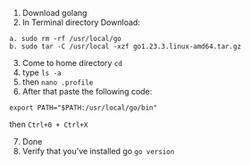 1. Download golang
2. In Terminal directory Download:  
```
a. sudo rm -rf /usr/local/go
b. sudo tar -C /usr/local -xzf go1.23.3.linux-amd64.tar.gz
```
3. Come to home directory ```cd```
4. type ```ls -a```
5. then ```nano .profile```
6. After that paste the following code:
```
export PATH="$PATH:/usr/local/go/bin"
```
then ```Ctrl+0 + Ctrl+X```

7. Done
8. Verify that you've installed go ```go version```
